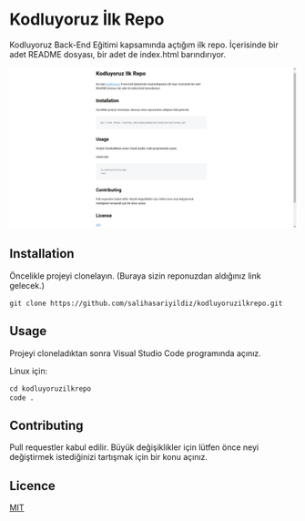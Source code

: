 # Kodluyoruz İlk Repo
Kodluyoruz Back-End Eğitimi kapsamında açtığım ilk repo. İçerisinde bir adet README dosyası, bir adet de index.html barındırıyor. 

![images](https://raw.githubusercontent.com/Kodluyoruz/taskforce/main/git/odev1/figures/markdown.png)

## Installation 
Öncelikle projeyi clonelayın. (Buraya sizin reponuzdan aldığınız link gelecek.)

```
git clone https://github.com/salihasariyildiz/kodluyoruzilkrepo.git

```
## Usage 
Projeyi cloneladıktan sonra Visual Studio Code programında açınız.

Linux için:

```
cd kodluyoruzilkrepo
code .

```

## Contributing
Pull requestler kabul edilir. Büyük değişiklikler için lütfen önce neyi değiştirmek istediğinizi tartışmak için bir konu açınız. 

## Licence 
[MIT](https://github.com/salihasariyildiz/kdoluyoruzilkrepo/blob/main/LICENSE)